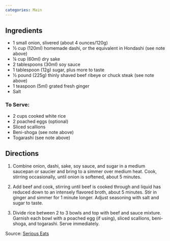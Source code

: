 ```yaml
---
categories: Main
---
```


## Ingredients

 - 1 small onion, slivered (about 4 ounces/120g)
 - &frac12; cup (120ml) homemade dashi, or the equivalent in Hondashi (see note above)
 - &frac14; cup (60ml) dry sake
 - 2 tablespoons (30ml) soy sauce
 - 1 tablespoon (12g) sugar, plus more to taste
 - &frac12; pound (225g) thinly shaved beef ribeye or chuck steak (see note above)
 - 1 teaspoon (5ml) grated fresh ginger
 - Salt

### To Serve:
 - 2 cups cooked white rice
 - 2 poached eggs (optional)
 - Sliced scallions
 - Beni-shoga (see note above)
 - Togarashi (see note above)

## Directions

1. Combine onion, dashi, sake, soy sauce, and sugar in a medium saucepan or saucier and bring to a simmer over medium heat. Cook, stirring occasionally, until onion is softened, about 5 minutes.

2. Add beef and cook, stirring until beef is cooked through and liquid has reduced down to an intensely flavored broth, about 5 minutes. Stir in ginger and simmer for 1 minute longer. Adjust seasoning with salt and sugar to taste.

3. Divide rice between 2 to 3 bowls and top with beef and sauce mixture. Garnish each bowl with a poached egg (if using), sliced scallions, beni-shoga, and togarashi. Serve immediately.

Source: [Serious Eats](http://www.seriouseats.com/recipes/2016/07/gyudon-japanese-simmered-beef-and-rice-bowl-recipe.html)
